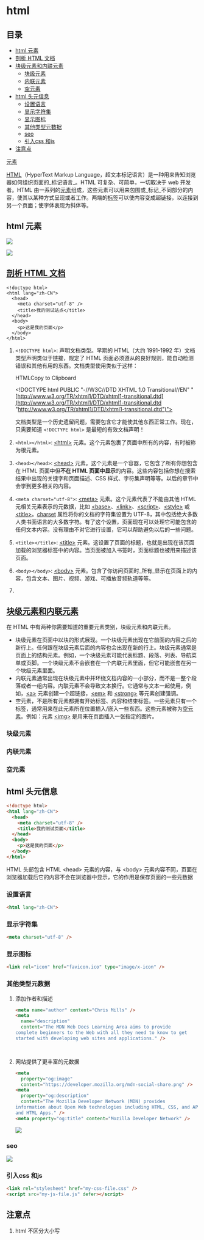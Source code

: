 # html

## 目录

- [html 元素](#html-元素)
- [剖析 HTML 文档](#剖析-HTML-文档)
- [块级元素和内联元素](#块级元素和内联元素)
  - [块级元素](#块级元素)
  - [内联元素](#内联元素)
  - [空元素](#空元素)
- [html 头元信息](#html-头元信息)
  - [设置语言](#设置语言)
  - [显示字符集](#显示字符集)
  - [显示图标](#显示图标)
  - [其他类型元数据](#其他类型元数据)
  - [seo](#seo)
  - [引入css 和js](#引入css-和js)
- [注意点](#注意点)

[元素](元素/元素.md "元素")

[HTML](https://developer.mozilla.org/zh-CN/docs/Glossary/HTML "HTML")（HyperText Markup Language，超文本标记语言）是一种用来告知浏览器如何组织页面的\_标记语言\_。HTML 可复杂、可简单，一切取决于 web 开发者。HTML 由一系列的[元素](https://developer.mozilla.org/zh-CN/docs/Glossary/Element "元素")组成，这些元素可以用来包围或\_标记\_不同部分的内容，使其以某种方式呈现或者工作。两端的[标签](https://developer.mozilla.org/zh-CN/docs/Glossary/Tag "标签")可以使内容变成超链接，以连接到另一个页面；使字体表现为斜体等。

## html 元素

![](image/image_5STbM9ytxR.png)

![](image/image_hXJIN8zpz0.png)

## [剖析 HTML 文档](https://developer.mozilla.org/zh-CN/docs/Learn/HTML/Introduction_to_HTML/Getting_started#剖析_html_文档 "剖析 HTML 文档")

```vue 
<!doctype html>
<html lang="zh-CN">
  <head>
    <meta charset="utf-8" />
    <title>我的测试站点</title>
  </head>
  <body>
    <p>这是我的页面</p>
  </body>
</html>

```


1. `<!DOCTYPE html>`: 声明文档类型。早期的 HTML（大约 1991-1992 年）文档类型声明类似于链接，规定了 HTML 页面必须遵从的良好规则，能自动检测错误和其他有用的东西。文档类型使用类似于这样：

   HTMLCopy to Clipboard

   \<!DOCTYPE html PUBLIC "-//W3C//DTD XHTML 1.0 Transitional//EN" "[http://www.w3.org/TR/xhtml1/DTD/xhtml1-transitional.dtd](http://www.w3.org/TR/xhtml1/DTD/xhtml1-transitional.dtd "http://www.w3.org/TR/xhtml1/DTD/xhtml1-transitional.dtd")">

   文档类型是一个历史遗留问题，需要包含它才能使其他东西正常工作。现在，只需要知道 `<!DOCTYPE html>` 是最短的有效文档声明！
2. `<html></html>`: [\<html>](https://developer.mozilla.org/zh-CN/docs/Web/HTML/Element/html "<html>") 元素。这个元素包裹了页面中所有的内容，有时被称为根元素。
3. `<head></head>`: [\<head>](https://developer.mozilla.org/zh-CN/docs/Web/HTML/Element/head "<head>") 元素。这个元素是一个容器，它包含了所有你想包含在 HTML 页面中但**不在 HTML 页面中显示**的内容。这些内容包括你想在搜索结果中出现的关键字和页面描述、CSS 样式、字符集声明等等。以后的章节中会学到更多相关的内容。
4. `<meta charset="utf-8">`: [\<meta>](https://developer.mozilla.org/zh-CN/docs/Web/HTML/Element/meta "<meta>") 元素。这个元素代表了不能由其他 HTML 元相关元素表示的元数据，比如 [\<base>](https://developer.mozilla.org/zh-CN/docs/Web/HTML/Element/base "<base>")、[\<link>](https://developer.mozilla.org/zh-CN/docs/Web/HTML/Element/link "<link>")、[\<script>](https://developer.mozilla.org/zh-CN/docs/Web/HTML/Element/script "<script>")、[\<style>](https://developer.mozilla.org/zh-CN/docs/Web/HTML/Element/style "<style>") 或 [\<title>](https://developer.mozilla.org/zh-CN/docs/Web/HTML/Element/title "<title>")。[charset](https://developer.mozilla.org/zh-CN/docs/Web/HTML/Element/meta#charset "charset") 属性将你的文档的字符集设置为 UTF-8，其中包括绝大多数人类书面语言的大多数字符。有了这个设置，页面现在可以处理它可能包含的任何文本内容。没有理由不对它进行设置，它可以帮助避免以后的一些问题。
5. `<title></title>`: [\<title>](https://developer.mozilla.org/zh-CN/docs/Web/HTML/Element/title "<title>") 元素。这设置了页面的标题，也就是出现在该页面加载的浏览器标签中的内容。当页面被加入书签时，页面标题也被用来描述该页面。
6. `<body></body>`: [\<body>](https://developer.mozilla.org/zh-CN/docs/Web/HTML/Element/body "<body>") 元素。包含了你访问页面时\_所有\_显示在页面上的内容，包含文本、图片、视频、游戏、可播放音频轨道等等。
7.

## [块级元素和内联元素](https://developer.mozilla.org/zh-CN/docs/Learn/HTML/Introduction_to_HTML/Getting_started#块级元素和内联元素 "块级元素和内联元素")

在 HTML 中有两种你需要知道的重要元素类别，块级元素和内联元素。

- 块级元素在页面中以块的形式展现。一个块级元素出现在它前面的内容之后的新行上。任何跟在块级元素后面的内容也会出现在新的行上。块级元素通常是页面上的结构元素。例如，一个块级元素可能代表标题、段落、列表、导航菜单或页脚。一个块级元素不会嵌套在一个内联元素里面，但它可能嵌套在另一个块级元素里面。
- 内联元素通常出现在块级元素中并环绕文档内容的一小部分，而不是一整个段落或者一组内容。内联元素不会导致文本换行。它通常与文本一起使用，例如，[\<a>](https://developer.mozilla.org/zh-CN/docs/Web/HTML/Element/a "<a>") 元素创建一个超链接，[\<em>](https://developer.mozilla.org/zh-CN/docs/Web/HTML/Element/em "<em>") 和 [\<strong>](https://developer.mozilla.org/zh-CN/docs/Web/HTML/Element/strong "<strong>") 等元素创建强调。
- 空元素，不是所有元素都拥有开始标签、内容和结束标签。一些元素只有一个标签，通常用来在此元素所在位置插入/嵌入一些东西。这些元素被称为[空元素](https://developer.mozilla.org/zh-CN/docs/Glossary/Void_element "空元素")。例如：元素 [\<img>](https://developer.mozilla.org/zh-CN/docs/Web/HTML/Element/img "<img>") 是用来在页面插入一张指定的图片。

### 块级元素

### 内联元素

### 空元素

## html 头元信息

```html 
<!doctype html>
<html lang="zh-CN">
  <head>
    <meta charset="utf-8" />
    <title>我的测试页面</title>
  </head>
  <body>
    <p>这是我的页面</p>
  </body>
</html>
```


HTML 头部包含 HTML \<head> 元素的内容，与 \<body> 元素内容不同，页面在浏览器加载后它的内容不会在浏览器中显示，它的作用是保存页面的一些元数据

### 设置语言

```html 
<html lang="zh-CN">
```


### 显示字符集

```html 
<meta charset="utf-8" />
```


### 显示图标

```html 
<link rel="icon" href="favicon.ico" type="image/x-icon" />
```


### 其他类型元数据

1. 添加作者和描述
   ```html 
   <meta name="author" content="Chris Mills" />
   <meta
     name="description"
     content="The MDN Web Docs Learning Area aims to provide
   complete beginners to the Web with all they need to know to get
   started with developing web sites and applications." />




   ```

2. 网站提供了更丰富的元数据
   ```html 
   <meta
     property="og:image"
     content="https://developer.mozilla.org/mdn-social-share.png" />
   <meta
     property="og:description"
     content="The Mozilla Developer Network (MDN) provides
   information about Open Web technologies including HTML, CSS, and APIs for both Web sites
   and HTML Apps." />
   <meta property="og:title" content="Mozilla Developer Network" />
   ```

   ![](image/image_-1JporzXXB.png)

### seo

![](image/image_t0hsTX-MsP.png)

### 引入css 和js

```html 
<link rel="stylesheet" href="my-css-file.css" />
<script src="my-js-file.js" defer></script>

```


## 注意点

1. html 不区分大小写
